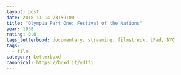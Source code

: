 ```yaml
---
layout: post 
date: 2018-11-14 23:59:00
title: "Olympia Part One: Festival of the Nations"
year: 1938
rating: 0.8
tags_letterboxd: documentary, streaming, filmstruck, iPad, NYC
tags:
  - film
category: Letterboxd
canonical: https://boxd.it/yUffj
---
```

